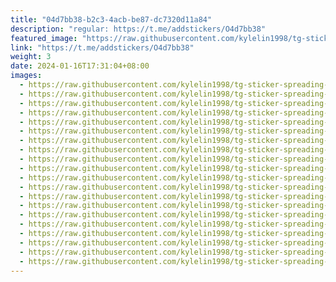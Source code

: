 ```yaml
---
title: "04d7bb38-b2c3-4acb-be87-dc7320d11a84"
description: "regular: https://t.me/addstickers/O4d7bb38"
featured_image: "https://raw.githubusercontent.com/kylelin1998/tg-sticker-spreading-worldwide-images/main/img/67fad39e-37ed-41aa-b821-c17cc7b9ca56.jpg"
link: "https://t.me/addstickers/O4d7bb38"
weight: 3
date: 2024-01-16T17:31:04+08:00
images:
  - https://raw.githubusercontent.com/kylelin1998/tg-sticker-spreading-worldwide-images/main/img/67fad39e-37ed-41aa-b821-c17cc7b9ca56.jpg
  - https://raw.githubusercontent.com/kylelin1998/tg-sticker-spreading-worldwide-images/main/img/cb7aac53-bb1b-43fb-93a6-4a6293595f1c.jpg
  - https://raw.githubusercontent.com/kylelin1998/tg-sticker-spreading-worldwide-images/main/img/64db91c1-4f75-45a4-abee-c98e1650eb6b.jpg
  - https://raw.githubusercontent.com/kylelin1998/tg-sticker-spreading-worldwide-images/main/img/48832c31-4180-46a2-baae-5ecf13688f46.jpg
  - https://raw.githubusercontent.com/kylelin1998/tg-sticker-spreading-worldwide-images/main/img/a4cf1bad-9a74-40a9-b00b-a03527573847.jpg
  - https://raw.githubusercontent.com/kylelin1998/tg-sticker-spreading-worldwide-images/main/img/06534ca5-1212-49ad-82f5-732d0a7578de.jpg
  - https://raw.githubusercontent.com/kylelin1998/tg-sticker-spreading-worldwide-images/main/img/65174199-88aa-4e54-ae44-7c2c7a679675.jpg
  - https://raw.githubusercontent.com/kylelin1998/tg-sticker-spreading-worldwide-images/main/img/134ddbf2-a9b9-465b-af88-ed8f1226d44b.jpg
  - https://raw.githubusercontent.com/kylelin1998/tg-sticker-spreading-worldwide-images/main/img/2ddb5e91-c858-4ecf-b097-3682b804668f.jpg
  - https://raw.githubusercontent.com/kylelin1998/tg-sticker-spreading-worldwide-images/main/img/5f773c30-cdd3-4350-9880-d3afba4403a8.jpg
  - https://raw.githubusercontent.com/kylelin1998/tg-sticker-spreading-worldwide-images/main/img/681826ae-f257-4379-9b68-bab107544806.jpg
  - https://raw.githubusercontent.com/kylelin1998/tg-sticker-spreading-worldwide-images/main/img/abf55255-a36e-4a66-9e5e-1086231dc9d7.jpg
  - https://raw.githubusercontent.com/kylelin1998/tg-sticker-spreading-worldwide-images/main/img/0f5fe9d4-9d5e-4cb0-8940-7dd6b042ca49.jpg
  - https://raw.githubusercontent.com/kylelin1998/tg-sticker-spreading-worldwide-images/main/img/bdf96152-f5c7-445d-8ee9-96b5c6c416de.jpg
  - https://raw.githubusercontent.com/kylelin1998/tg-sticker-spreading-worldwide-images/main/img/315f8dd0-0037-4101-ac5a-82469c182b48.jpg
  - https://raw.githubusercontent.com/kylelin1998/tg-sticker-spreading-worldwide-images/main/img/823ee377-3b8d-41d0-82d9-97380a0f486d.jpg
  - https://raw.githubusercontent.com/kylelin1998/tg-sticker-spreading-worldwide-images/main/img/d2154eea-0aeb-4424-962f-f8c447e98ca9.jpg
  - https://raw.githubusercontent.com/kylelin1998/tg-sticker-spreading-worldwide-images/main/img/a5ccf42c-22c3-41a9-8778-35a1892d28bb.jpg
  - https://raw.githubusercontent.com/kylelin1998/tg-sticker-spreading-worldwide-images/main/img/d1ee8d86-5196-4c5a-8fea-97336e35111d.jpg
  - https://raw.githubusercontent.com/kylelin1998/tg-sticker-spreading-worldwide-images/main/img/4f32aaa3-881b-4808-b5c3-cef133a1fddf.jpg
---
```

